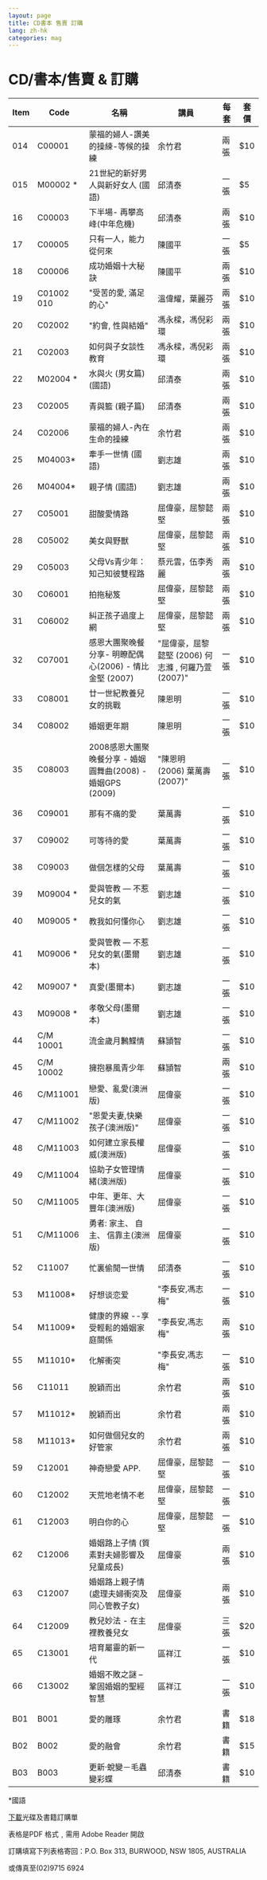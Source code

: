 ```yaml
---
layout: page
title: CD書本 售賣 訂購 
lang: zh-hk
categories: mag
---
```


CD/書本/售賣 & 訂購
===================

<table class="table">
<thead>
<tr>
<th>Item</th><th>Code</th><th>名稱</th><th>講員</th><th>每套</th><th>套價</th>
</tr>
</thead>
<tbody>
<tr><td>014</td><td>C00001</td><td>蒙福的婦人-讚美的操綀-等候的操練</td><td>余竹君</td><td>兩張</td><td>$10</td></tr>
<tr><td>015</td><td>M00002 *</td><td>21世紀的新好男人與新好女人 (國語)</td><td>邱清泰</td><td>一張</td><td>$5</td></tr>
<tr><td>16</td><td>C00003</td><td>下半場-
再攀高峰(中年危機)</td><td>邱清泰</td><td>兩張</td><td>$10</td></tr>
<tr><td>17</td><td>C00005</td><td>只有一人，能力從何來</td><td>陳國平</td><td>一張</td><td>$5</td></tr>
<tr><td>18</td><td>C00006</td><td>成功婚姻十大秘訣</td><td>陳國平</td><td>兩張</td><td>$10</td></tr>
<tr><td>19</td><td>C01002   010</td><td>"受苦的愛,
滿足的心"</td><td>溫偉耀，葉麗芬</td><td>兩張</td><td>$10</td></tr>
<tr><td>20</td><td>C02002</td><td>"約會,
性與結婚"</td><td>馮永樑，馮倪彩環</td><td>兩張</td><td>$10</td></tr>
<tr><td>21</td><td>C02003</td><td>如何與子女談性教育</td><td>馮永樑，馮倪彩環</td><td>兩張</td><td>$10</td></tr>
<tr><td>22</td><td>M02004 *</td><td>水與火 (男女篇)
(國語)</td><td>邱清泰</td><td>兩張</td><td>$10</td></tr>
<tr><td>23</td><td>C02005</td><td>青與籃
(親子篇)</td><td>邱清泰</td><td>兩張</td><td>$10</td></tr>
<tr><td>24</td><td>C02006</td><td>蒙福的婦人-內在生命的操練</td><td>余竹君</td><td>兩張</td><td>$10</td></tr>
<tr><td>25</td><td>M04003*</td><td>牽手一世情 (國語)</td><td>劉志雄</td><td>兩張</td><td>$10</td></tr>
<tr><td>26</td><td>M04004*</td><td>親子情
(國語)</td><td>劉志雄</td><td>兩張</td><td>$10</td></tr>
<tr><td>27</td><td>C05001</td><td>甜酸愛情路</td><td>屈偉豪，屈黎懿堅</td><td>兩張</td><td>$10</td></tr>
<tr><td>28</td><td>C05002</td><td>美女與野獸</td><td>屈偉豪，屈黎懿堅</td><td>兩張</td><td>$10</td></tr>
<tr><td>29</td><td>C05003</td><td>父母Vs青少年：知己知彼雙程路</td><td>蔡元雲，伍李秀麗</td><td>兩張</td><td>$10</td></tr>
<tr><td>30</td><td>C06001</td><td>拍拖秘笈</td><td>屈偉豪，屈黎懿堅</td><td>兩張</td><td>$10</td></tr>
<tr><td>31</td><td>C06002</td><td>糾正孩子過度上網</td><td>屈偉豪，屈黎懿堅</td><td>兩張</td><td>$10</td></tr>
<tr><td>32</td><td>C07001</td><td>感恩大團聚晚餐分享- 明瞭配偶心(2006) -
情比金堅  (2007)</td><td>"屈偉豪，屈黎懿堅 (2006)
 何志滌 , 何羅乃萱
(2007)"</td><td>一張</td><td>$10</td></tr>
<tr><td>33</td><td>C08001</td><td>廿一世紀教養兒女的挑戰</td><td>陳恩明</td><td>一張</td><td>$10</td></tr>
<tr><td>34</td><td>C08002</td><td>婚姻更年期</td><td>陳恩明</td><td>一張</td><td>$10</td></tr>
<tr><td>35</td><td>C08003</td><td>2008感恩大團聚晚餐分享 -
婚姻圓舞曲(2008) - 婚姻GPS  (2009)</td><td>"陳恩明 (2006)
葉萬壽 (2007)"</td><td>一張</td><td>$10</td></tr>
<tr><td>36</td><td>C09001</td><td>那有不痛的愛</td><td>葉萬壽</td><td>一張</td><td>$10</td></tr>
<tr><td>37</td><td>C09002</td><td>可等待的愛</td><td>葉萬壽</td><td>一張</td><td>$10</td></tr>
<tr><td>38</td><td>C09003</td><td>做個怎樣的父母</td><td>葉萬壽</td><td>一張</td><td>$10</td></tr>
<tr><td>39</td><td>M09004 *</td><td>愛與管教 —
不惹兒女的氣</td><td>劉志雄</td><td>一張</td><td>$10</td></tr>
<tr><td>40</td><td>M09005
*</td><td>教我如何懂你心</td><td>劉志雄</td><td>一張</td><td>$10</td></tr>
<tr><td>41</td><td>M09006 *</td><td>愛與管教 —
不惹兒女的氣(墨爾本)</td><td>劉志雄</td><td>一張</td><td>$10</td></tr>
<tr><td>42</td><td>M09007
*</td><td>真愛(墨爾本)</td><td>劉志雄</td><td>一張</td><td>$10</td></tr>
<tr><td>43</td><td>M09008
*</td><td>孝敬父母(墨爾本)</td><td>劉志雄</td><td>一張</td><td>$10</td></tr>
<tr><td>44</td><td>C/M
10001</td><td>流金歲月鶼鰈情</td><td>蘇頴智</td><td>一張</td><td>$10</td></tr>
<tr><td>45</td><td>C/M
10002</td><td>擁抱暴風青少年</td><td>蘇頴智</td><td>兩張</td><td>$10</td></tr>
<tr><td>46</td><td>C/M11001</td><td>戀愛、亂愛(澳洲版)</td><td>屈偉豪</td><td>一張</td><td>$10</td></tr>
<tr><td>47</td><td>C/M11002</td><td>"恩愛夫妻,快樂孩子(澳洲版)"</td><td>屈偉豪</td><td>一張</td><td>$10</td></tr>
<tr><td>48</td><td>C/M11003</td><td>如何建立家長權威(澳洲版)</td><td>屈偉豪</td><td>一張</td><td>$10</td></tr>
<tr><td>49</td><td>C/M11004</td><td>協助子女管理情緒(澳洲版)</td><td>屈偉豪</td><td>一張</td><td>$10</td></tr>
<tr><td>50</td><td>C/M11005</td><td>中年、更年、大豐年(澳洲版)</td><td>屈偉豪</td><td>一張</td><td>$10</td></tr>
<tr><td>51</td><td>C/M11006</td><td>勇者: 家主、 自主、 信靠主(澳洲版)</td><td>屈偉豪</td><td>一張</td><td>$10</td></tr>
<tr><td>52</td><td>C11007</td><td>忙裏偷閒一世情</td><td>邱清泰</td><td>一張</td><td>$10</td></tr>
<tr><td>53</td><td>M11008*</td><td>好想谈恋爱</td><td>"李長安,馮志梅"</td><td>一張</td><td>$10</td></tr>
<tr><td>54</td><td>M11009*</td><td>健康的界線
--享受輕鬆的婚姻家庭關係</td><td>"李長安,馮志梅"</td><td>兩張</td><td>$10</td></tr>
<tr><td>55</td><td>M11010*</td><td>化解衝突</td><td>"李長安,馮志梅"</td><td>一張</td><td>$10</td></tr>
<tr><td>56</td><td>C11011</td><td>脫穎而出</td><td>余竹君</td><td>兩張</td><td>$10</td></tr>
<tr><td>57</td><td>M11012*</td><td>脫穎而出</td><td>余竹君</td><td>兩張</td><td>$10</td></tr>
<tr><td>58</td><td>M11013*</td><td>如何做個兒女的好管家</td><td>余竹君</td><td>兩張</td><td>$10</td></tr>
<tr><td>59</td><td>C12001</td><td>神奇戀愛
APP.</td><td>屈偉豪，屈黎懿堅</td><td>一張</td><td>$10</td></tr>
<tr><td>60</td><td>C12002</td><td>天荒地老情不老</td><td>屈偉豪，屈黎懿堅</td><td>一張</td><td>$10</td></tr>
<tr><td>61</td><td>C12003</td><td>明白你的心</td><td>屈偉豪，屈黎懿堅</td><td>一張</td><td>$10</td></tr>
<tr><td>62</td><td>C12006</td><td>婚姻路上子情
(質素對夫婦影響及兒童成長)</td><td>屈偉豪</td><td>兩張</td><td>$10</td></tr>
<tr><td>63</td><td>C12007</td><td>婚姻路上親子情(處理夫婦衝突及同心管教子女)</td><td>屈偉豪</td><td>兩張</td><td>$10</td></tr>
<tr><td>64</td><td>C12009</td><td>教兒妙法 -
在主裡教養兒女</td><td>屈偉豪</td><td>三張</td><td>$20</td></tr>
<tr><td>65</td><td>C13001</td><td>培育屬靈的新一代</td><td>區祥江</td><td>一張</td><td>$10</td></tr>
<tr><td>66</td><td>C13002</td><td>婚姻不敗之謎 –
鞏固婚姻的聖經智慧</td><td>區祥江</td><td>一張</td><td>$10</td></tr>
<tr><td>B01</td><td>B001</td><td>愛的雕琢</td><td>余竹君</td><td>書籍</td><td>$18</td></tr>
<tr><td>B02</td><td>B002</td><td>愛的融會</td><td>余竹君</td><td>書籍</td><td>$15</td></tr>
<tr><td>B03</td><td>B003</td><td>更新‧蛻變－毛蟲變彩蝶</td><td>邱清泰</td><td>書籍</td><td>$10</td></tr>

</tbody>
</table>

*國語                                                                                                                                                                                                

[下載](../CD_Book_Order_Website_Jul13.pdf)光碟及書籍訂購單  

表格是PDF 格式﹐需用 Adobe Reader 開啟

訂購填寫下列表格寄回：P.O. Box 313, BURWOOD, NSW 1805, AUSTRALIA

或傳真至(02)9715 6924
